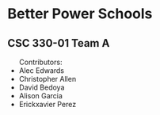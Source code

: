 <h1>Better Power Schools</h2>
<h2>CSC 330-01 Team A</h2>
<ul>Contributors:
  <li>Alec Edwards</li>
  <li>Christopher Allen</li>
  <li>David Bedoya</li> 
  <li>Alison Garcia</li>
  <li>Erickxavier Perez</li>
</ul>

